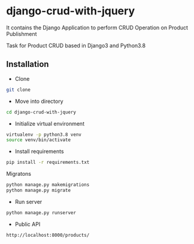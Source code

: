 # django-crud-with-jquery
It contains the Django Application to perform CRUD Operation on Product Publishment


Task for Product CRUD based in Django3 and Python3.8


## Installation

- Clone

```bash
git clone 
```

- Move into directory

```bash
cd django-crud-with-jquery
```

- Initialize virtual environment

```bash
virtualenv -p python3.8 venv
source venv/bin/activate
```

- Install requirements
```bash
pip install -r requirements.txt
```

Migratons

```bash
python manage.py makemigrations
python manage.py migrate
```

- Run server

```bash
python manage.py runserver
```

- Public API
```bash
http://localhost:8000/products/
```


